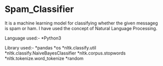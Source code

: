 # Spam_Classifier

It is a machine learning model for classifying whether the given messageg is spam or ham.
I have used the concept of Natural Language Processing. 

Language used:-
*Python3

Library used:-
*pandas
*os
*nltk.classify.util
*nltk.classify.NaiveBayesClassifier
*nltk.corpus.stopwords
*nltk.tokenize.word_tokenize
*random




